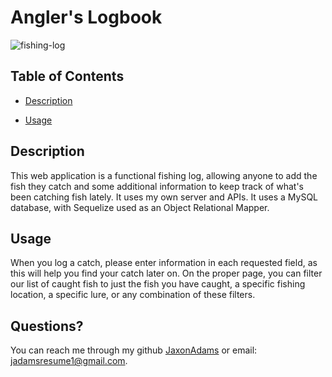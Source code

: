 

# Angler's Logbook

![fishing-log](https://user-images.githubusercontent.com/96997462/160699436-4430dbd4-7d6d-42cc-a44f-2d5ebaccafb0.JPG)

## Table of Contents
 - [Description](#description)

 - [Usage](#usage)




## Description
This web application is a functional fishing log, allowing anyone to add the fish they catch and some additional information to keep track of what's been catching fish lately. It uses my own server and APIs. It uses a MySQL database, with Sequelize used as an Object Relational Mapper.
    


## Usage
When you log a catch, please enter information in each requested field, as this will help you find your catch later on. On the proper page, you can filter our list of caught fish to just the fish you have caught, a specific fishing location, a specific lure, or any combination of these filters.
    



## Questions?
You can reach me through my github [JaxonAdams](https://github.com/JaxonAdams) or email: jadamsresume1@gmail.com.
